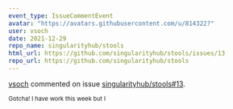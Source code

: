 ```yaml
---
event_type: IssueCommentEvent
avatar: "https://avatars.githubusercontent.com/u/814322?"
user: vsoch
date: 2021-12-29
repo_name: singularityhub/stools
html_url: https://github.com/singularityhub/stools/issues/13
repo_url: https://github.com/singularityhub/stools
---
```


<a href='https://github.com/vsoch' target='_blank'>vsoch</a> commented on issue <a href='https://github.com/singularityhub/stools/issues/13' target='_blank'>singularityhub/stools#13</a>.

<small>Gotcha! I have work this week but I